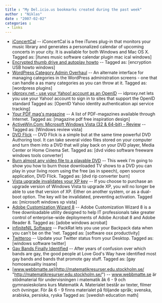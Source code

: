 ```yaml
---
title : "My Del.icio.us bookmarks created during the past week"
author : "Niklas"
date : "2007-02-02"
categories : 
 - links
---
```


- [iConcertCal](http://www.iconcertcal.com/ "http://www.iconcertcal.com/") -- iConcertCal is a free iTunes plug-in that monitors your music library and generates a personalized calendar of upcoming concerts in your city. It is available for both Windows and Mac OS X. Tagged as: \[itunes music software calendar plugin mac ical windows\]
- [Encrypted thumb drive and autoplay howto](http://glosoli.blogspot.com/2005/09/encrypted-thumb-drive-and-autoplay.html "http://glosoli.blogspot.com/2005/09/encrypted-thumb-drive-and-autoplay.html") -- Tagged as: \[encryption USB howto windows\]
- [WordPress Category Admin Overhaul](http://alexking.org/blog/2007/01/31/wordpress-category-admin "http://alexking.org/blog/2007/01/31/wordpress-category-admin") -- An alternate interface for managing categories in the WordPress administration screens - one that can handle a as many categories as you can throw at it. Tagged as: \[wordpress plugins\]
- [idproxy.net - use your Yahoo! account as an OpenID](http://idproxy.net/ "http://idproxy.net/") -- idproxy.net lets you use your Yahoo! account to sign in to sites that support the OpenID standard Tagged as: \[OpenID Yahoo identity authentication api service tracking\]
- [Your PDF mag's magazine](http://www.pdf-mags.com/ "http://www.pdf-mags.com/") -- A list of PDF-magazines available through Internet. Tagged as: \[magazine pdf free inspiration design\]
- [ActiveWin.Com: Microsoft Windows Vista (32 & 64-bit) - Review](http://activewin.com/reviews/software/operating-sys/vista/ "http://activewin.com/reviews/software/operating-sys/vista/") -- Tagged as: \[Windows review vista\]
- [DVD Flick](http://dvdflick.sourceforge.net/ "http://dvdflick.sourceforge.net/") -- DVD Flick is a simple but at the same time powerful DVD Authoring tool. It can take several video files stored on your computer and turn them into a DVD that will play back on your DVD player, Media Center or Home Cinema Set. Tagged as: \[dvd video software freeware windows tools converter\]
- [Burn almost any video file to a playable DVD](http://www.lifehacker.com/software/dvds/hack-attack-burn-almost-any-video-file-to-a-playable-dvd-232322.php "http://www.lifehacker.com/software/dvds/hack-attack-burn-almost-any-video-file-to-a-playable-dvd-232322.php") -- This week I'm going to show you how to burn those downloaded TV shows to a DVD you can play in your living room using the free (as in speech), open source application, DVD Flick. Tagged as: \[dvd rip converter burn\]
- [Vista upgrade invalidates your XP key](http://www.tomcoyote.org/tech/vista-upgrade-invalidates-your-xp-key/74/ "http://www.tomcoyote.org/tech/vista-upgrade-invalidates-your-xp-key/74/") -- If you choose to purchase an upgrade version of Windows Vista to upgrade XP, you will no longer be able to use that version of XP. Either on another system, or as a dual-boot option. The key will be invalidated, preventing activation. Tagged as: \[microsoft windows xp vista\]
- [Adobe Customization Wizard 8](http://www.adobe.com/support/downloads/detail.jsp?ftpID=3564 "http://www.adobe.com/support/downloads/detail.jsp?ftpID=3564") -- Adobe Customization Wizard 8 is a free downloadable utility designed to help IT professionals take greater control of enterprise-wide deployments of Adobe Acrobat 8 and Adobe Reader 8. Tagged as: \[adobe windows acrobat\]
- [infiniteNIL Software](http://infinitenil.com/packrat/index.html "http://infinitenil.com/packrat/index.html") -- PackRat lets you use your Backpack data when you can't be on the 'net. Tagged as: \[software osx productivity\]
- [Twitteroo](http://rareedge.com/twitteroo/ "http://rareedge.com/twitteroo/") -- Update your Twitter status from your Desktop. Tagged as: \[windows software twitter\]
- [Gay Bands Finally Identified](http://suicidegirls.com/news/politics/20089/ "http://suicidegirls.com/news/politics/20089/") -- After years of confusion over which bands are gay, the good people at Love God's Way have identified most gay bands and bands that promote gay stuff. Tagged as: \[gay homosexuality insane\]
- [www.webbmatte.se](http://matematikresurser.edu.stockholm.se/ "http://matematikresurser.edu.stockholm.se/") -- www.webbmatte.se är stödmaterial för undervisningen i matematik åk 6 - 9 och gymnasieskolans kurs Matematik A. Materialet består av texter, filmer och övningar. För åk 6 - 9 finns materialet på följande språk; svenska, arabiska, persiska, ryska Tagged as: \[swedish education math\]
